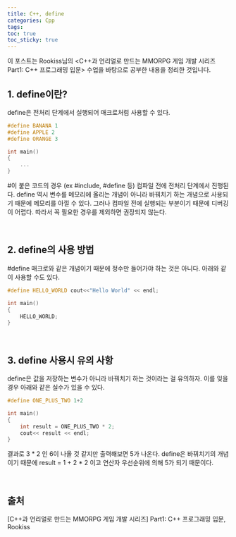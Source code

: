 ```yaml
---
title: C++, define
categories: Cpp
tags: 
toc: true
toc_sticky: true
---
```


이 포스트는 Rookiss님의 \<C++과 언리얼로 만드는 MMORPG 게임 개발 시리즈 Part1: C++ 프로그래밍 입문> 수업을 바탕으로 공부한 내용을 정리한 것입니다. 

## **1. define이란?**

define은 전처리 단계에서 실행되어 매크로처럼 사용할 수 있다. 

```c++
#define BANANA 1
#define APPLE 2
#define ORANGE 3

int main()
{
    ...
}
```
#이 붙은 코드의 경우 (ex #include, #define 등) 컴파일 전에 전처리 단계에서 진행된다. define 역시 변수를 메모리에 올리는 개념이 아니라 바꿔치기 하는 개념으로 사용되기 때문에 메모리를 아낄 수 있다. 그러나 컴파일 전에 실행되는 부분이기 때문에 디버깅이 어렵다. 따라서 꼭 필요한 경우를 제외하면 권장되지 않는다. 

<br/>

## **2. define의 사용 방법**

#define 매크로와 같은 개념이기 때문에 정수만 들어가야 하는 것은 아니다. 아래와 같이 사용할 수도 있다. 

```c++
#define HELLO_WORLD cout<<"Hello World" << endl;

int main()
{
    HELLO_WORLD;
}
```

<br/>

## **3. define 사용시 유의 사항**

define은 값을 저장하는 변수가 아니라 바꿔치기 하는 것이라는 걸 유의하자. 이를 잊을 경우 아래와 같은 실수가 있을 수 있다. 

```c++
#define ONE_PLUS_TWO 1+2

int main()
{
    int result = ONE_PLUS_TWO * 2;
    cout<< result << endl;
}
```
결과로 3 * 2 인 6이 나올 것 같지만 출력해보면 5가 나온다. define은 바꿔치기의 개념이기 때문에 result = 1 + 2 * 2 이고 연산자 우선순위에 의해 5가 되기 때문이다. 

<br/>


## **출처**

[C++과 언리얼로 만드는 MMORPG 게임 개발 시리즈] Part1: C++ 프로그래밍 입문, Rookiss
